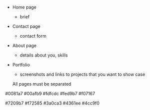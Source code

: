- Home page
  - brief
- Contact page
  - contact form
- About page
  - details about you, skills
- Portfolio

  - screenshots and links to projects that you want to show case

  All pages must be separated

#0081a7
#00afb9
#fdfcdc
#fed9b7
#f07167

#7209b7
#f72585
#3a0ca3
#4361ee
#4cc9f0

